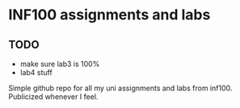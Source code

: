 # INF100 assignments and labs

## TODO

- make sure lab3 is 100%
- lab4 stuff

Simple github repo for all my uni assignments and labs from inf100. Publicized whenever I feel.

